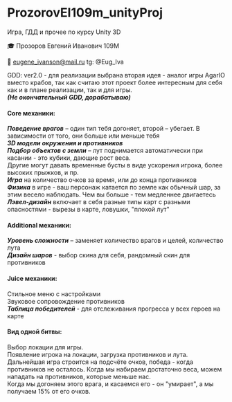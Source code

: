 # ProzorovEI109m_unityProj


Игра, ГДД и прочее по курсу Unity 3D

🎓  Прозоров Евгений Иванович 109М

📧 eugene_ivanson@mail.ru
tg: @Eug_Iva


GDD:
ver2.0 - для реализации выбрана вторая идея - аналог игры AgarIO вместо крабов, 
так как считаю этот проект более интересным для себя как и в плане реализации, так и для игры.    
___(Не окончательный GDD, дорабатываю)___         


#### Core механики: #
___Поведение врагов___ – один тип тебя догоняет, второй – убегает. В зависимости от того, они больше или меньше тебя   
___3D модели окружения и противников___     
___Подбор объектов с земли___ – лут поднимается автоматически при касании - это кубики, дающие рост веса.   
Другие могут давать временные бусты в виде ускорения игрока, более высоких прыжков, и пр.      
___Игра___ на количество очков за время, или до конца противников     
___Физика___ в игре - ваш персонаж катается по земле как обычный шар, за этим весело наблюдать. Чем вы больше - тем медленнее двигаетесь         
___Лэвел-дизайн___ включает в себя разные типы карт с разными опасностями - вырезы в карте, ловушки, "плохой лут"
      


#### Additional механики: # 
___Уровень сложности___ – заменяет количество врагов и целей, количество лута          
___Дизайн шаров___ - выбор скина для себя, рандомный скин для противников      
  

#### Juice механики: #
Стильное меню с настройками    
Звуковое сопровождение противников     
___Таблица победителей___ - для отслеживания прогресса у всех героев на карте    

#### Вид одной битвы: #
Выбор локации для игры.      
Появление игрока на локации, загрузка противников и лута.      
Дальнейшая игра строится на подсчёте очков, победа - когда противников не осталось.
Когда мы набираем достаточно веса, можем нападать на противников, которые меньше нас.   
Когда мы догоняем этого врага, и касаемся его - он "умирает", а мы получаем 15% от его очков.
